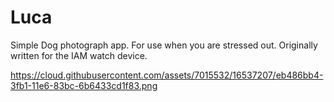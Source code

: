 # Luca
Simple Dog photograph app. For use when you are stressed out. Originally written for the IAM watch device.

https://cloud.githubusercontent.com/assets/7015532/16537207/eb486bb4-3fb1-11e6-83bc-6b6433cd1f83.png

